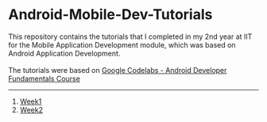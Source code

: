 # Android-Mobile-Dev-Tutorials
This repository contains the tutorials that I completed in my 2nd year at IIT for the Mobile Application Development module, which was based on Android Application Development.
<br/>
<br/>
The tutorials were based on [Google Codelabs - Android Developer Fundamentals Course](https://codelabs.developers.google.com/android-training/)
<br/>

---
1. [Week1](https://github.com/DinDev3/Android-Mobile-Dev-Tutorials/tree/master/Week1)
2. [Week2](https://github.com/DinDev3/Android-Mobile-Dev-Tutorials/tree/master/Week2)
